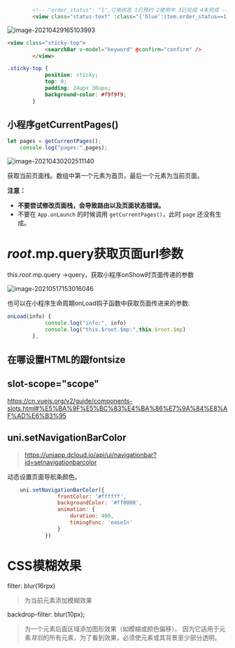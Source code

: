 ```html
		<!-- "order_status": "1",订单状态 1已预约 2使用中 3已完成 4未完成 -->
		<view class="status-text" :class="{'blue':item.order_status==1,'green':item.order_status==3}">{{order_status}}</view>
```

![image-20210429165103993](https://i.loli.net/2021/05/26/1IHSBdlW5T9ACnL.png)



```html
<view class="sticky-top">
			<searchBar v-model="keyword" @confirm="confirm" />
		</view>
```

```css
.sticky-top {
			position: sticky;
			top: 0;
			padding: 24upx 30upx;
			background-color: #f9f9f9;
		}
```

## 小程序getCurrentPages()

```js
let pages = getCurrentPages();
    console.log("pages:",pages);
```

![image-20210430202511140](https://i.loli.net/2021/05/26/EiUkIHNY51FV4Cj.png)

获取当前页面栈。数组中第一个元素为首页，最后一个元素为当前页面。

**注意：**

- **不要尝试修改页面栈，会导致路由以及页面状态错误。**
- 不要在 `App.onLaunch` 的时候调用 `getCurrentPages()`，此时 `page` 还没有生成。

# $root.$mp.query获取页面url参数

this.$root.$mp.query ->query，获取小程序onShow时页面传递的参数

![image-20210517153016046](https://i.loli.net/2021/05/26/5FWUeB9bQscj3hn.png)



也可以在小程序生命周期onLoad钩子函数中获取页面传进来的参数:

```js
onLoad(info) {
			console.log("info:", info)
			console.log("this.$root.$mp:",this.$root.$mp)
		},
```



## 在哪设置HTML的跟fontsize

## slot-scope="scope"

https://cn.vuejs.org/v2/guide/components-slots.html#%E5%BA%9F%E5%BC%83%E4%BA%86%E7%9A%84%E8%AF%AD%E6%B3%95



## uni.setNavigationBarColor

> https://uniapp.dcloud.io/api/ui/navigationbar?id=setnavigationbarcolor

动态设置页面导航条颜色。

```js
	uni.setNavigationBarColor({
			    frontColor: '#ffffff',
			    backgroundColor: '#ff0000',
			    animation: {
			        duration: 400,
			        timingFunc: 'easeIn'
			    }
			})
```

# CSS模糊效果

filter: blur(16rpx)

> 为当前元素添加模糊效果



backdrop-filter: blur(10px);

> 为一个元素后面区域添加图形效果（如模糊或颜色偏移）。 因为它适用于元素*背后*的所有元素，为了看到效果，必须使元素或其背景至少部分透明。
